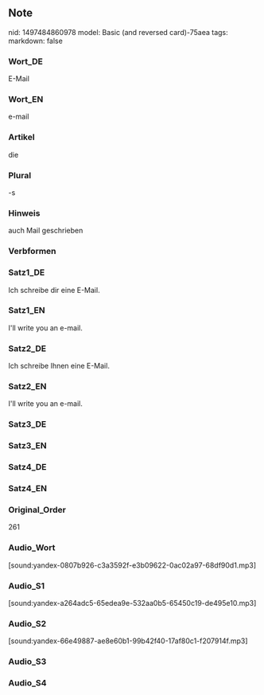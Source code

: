 ## Note
nid: 1497484860978
model: Basic (and reversed card)-75aea
tags: 
markdown: false

### Wort_DE
E-Mail

### Wort_EN
e-mail

### Artikel
die

### Plural
-s

### Hinweis
auch Mail geschrieben

### Verbformen


### Satz1_DE
Ich schreibe dir eine E-Mail.

### Satz1_EN
I'll write you an e-mail.

### Satz2_DE
Ich schreibe Ihnen eine E-Mail.

### Satz2_EN
I'll write you an e-mail.

### Satz3_DE


### Satz3_EN


### Satz4_DE


### Satz4_EN


### Original_Order
261

### Audio_Wort
[sound:yandex-0807b926-c3a3592f-e3b09622-0ac02a97-68df90d1.mp3]

### Audio_S1
[sound:yandex-a264adc5-65edea9e-532aa0b5-65450c19-de495e10.mp3]

### Audio_S2
[sound:yandex-66e49887-ae8e60b1-99b42f40-17af80c1-f207914f.mp3]

### Audio_S3


### Audio_S4

